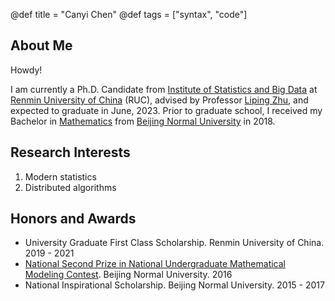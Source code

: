 @def title = "Canyi Chen"
@def tags = ["syntax", "code"]




## About Me


Howdy!

I am currently a Ph.D. Candidate from [Institute of Statistics and Big Data](http://isbd.ruc.edu.cn/) at [Renmin University of China](https://www.ruc.edu.cn/) (RUC), advised by Professor [Liping Zhu](https://scholar.google.com/citations?user=IRVKAnAAAAAJ&hl=en), and expected to graduate in June, 2023.  Prior to graduate school, I received my Bachelor in [Mathematics](http://math.bnu.edu.cn/) from [Beijing Normal  University](https://www.bnu.edu.cn/) in 2018.

## Research Interests

1. Modern statistics
2. Distributed algorithms

## Honors and Awards

- University Graduate First Class Scholarship. Renmin University of China. 2019 - 2021
- [National Second Prize in National Undergraduate Mathematical Modeling Contest](http://www.mcm.edu.cn/).  Beijing Normal University. 2016
- National Inspirational Scholarship.  Beijing Normal University. 2015 - 2017





